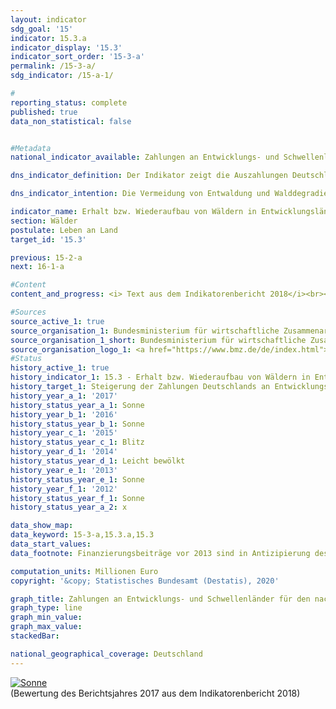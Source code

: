 ```yaml
---                   
layout: indicator                   
sdg_goal: '15'                   
indicator: 15.3.a                   
indicator_display: '15.3'                   
indicator_sort_order: '15-3-a'                   
permalink: /15-3-a/                   
sdg_indicator: /15-a-1/                   

#                   
reporting_status: complete                   
published: true                   
data_non_statistical: false                   


#Metadata                   
national_indicator_available: Zahlungen an Entwicklungs- und Schwellenländer für den nachgewiesenen Erhalt bzw. Wiederaufbau von Wäldern unter dem REDD+-Regelwerk                   

dns_indicator_definition: Der Indikator zeigt die Auszahlungen Deutschlands an Entwicklungs- und Schwellenländer für den nachgewiesenen Erhalt bzw. Wiederaufbau von Wäldern unter dem REDD+-Regelwerk.                   

dns_indicator_intention: Die Vermeidung von Entwaldung und Walddegradierung (Schädigung), eine nachhaltige Waldbewirtschaftung sowie der Wiederaufbau von Wäldern und Aufforstung tragen mittelbar und unmittelbar zur Minderung des CO<sub>2</sub>-Ausstoßes und zur Speicherung von Kohlenstoff bei. Das REDD+-Regelwerk sieht vor, dass ergebnisbasierte Zahlungen für messbare und nachgewiesene CO<sub>2</sub>-Emissionsminderungen geleistet werden. Ziel ist es, diese Zahlungen von Deutschland an Entwicklungs- und Schwellenländer bis 2030 zu steigern.                   

indicator_name: Erhalt bzw. Wiederaufbau von Wäldern in Entwicklungsländern unter dem REDD+-Regelwerk                   
section: Wälder                   
postulate: Leben an Land                   
target_id: '15.3'                   

previous: 15-2-a                   
next: 16-1-a                   

#Content                    
content_and_progress: <i> Text aus dem Indikatorenbericht 2018</i><br><br>Die „Verringerung von Emissionen aus Entwaldung und Degradierung von Wäldern“ (Reducing Emissions from Deforestation and Forest Degradation, REDD+) ist ein Finanzierungsinstrument zum Schutz von Wäldern und ihrer Biodiversität, welches von der internationalen Gemeinschaft entwickelt wurde. REDD+ belohnt Regierungen und lokale Gemeinschaften finanziell dafür, dass sie die Entwaldung und damit Emissionen nachweislich reduzieren. Die ausgezahlten Beträge orientieren sich dabei am Umfang der reduzierten Emissionen bzw. des gespeicherten Kohlenstoffs. REDD+-Gelder werden nur ausgezahlt, wenn die Entwaldung nachweislich reduziert wurde – sie sind also ergebnisbasiert. Folglich können sich Schwankungen des Indikators im Zeitverlauf ergeben, obwohl das Niveau der zugesagten Zahlungen über die Jahre gleich bleibt.<br><br>Der Indikator umfasst nur einen Teil der öffentlichen Entwicklungsausgaben für den Erhalt, die nachhaltige Bewirtschaftung und den Wiederaufbau von Wäldern, da die Bundesregierung sich nicht nur im Rahmen von REDD+, sondern auch über andere Programme und Initiativen für nachhaltige Waldentwicklung in Entwicklungs- und Schwellenländern einsetzt.<br><br>Zahlungen unter dem REDD+-Regelwerk sind auch Bestandteil der Klimafinanzierung (Indikator 13.1.b), da vor allem der Erhalt von Wäldern der Verringerung von Emissionen dient.<br><br>Datenquellen für den Indikator sind die Finanzberichte des Bundesministeriums für wirtschaftliche Zusammenarbeit und Entwicklung sowie des Bundesministeriums für Umwelt, Naturschutz und nukleare Sicherheit. Die Daten werden seit 2008 jährlich erfasst.<br><br>Im Betrachtungszeitraum 2009 bis 2017 entwickelte sich der Indikator sehr ungleichmäßig. Nach einem Anstieg von 3,0 Millionen Euro im Jahr 2009 auf 20,0 Millionen Euro im Jahr 2010 sanken die Zahlungen im Jahr 2011 auf 12,0 Millionen Euro, um anschließend auf 36,3 Millionen Euro im Jahr 2013 stark zu steigen. In den beiden darauffolgenden Jahren gingen die Zahlungen zurück und lagen im Jahr 2015 mit 15,7 Millionen Euro unter dem Niveau von 2010, um in den Jahren 2016 und 2017 wieder kräftig anzusteigen. Mit 68,0 Millionen Euro liegen die Zahlungen im Jahr 2017 auf dem bisherigen Höchstwert und haben sich im Vergleich zum Jahr 2013 nahezu verdoppelt. Von diesem Betrag flossen 58,9 Millionen Euro an multilaterale Programme und 9,1 Millionen Euro an bilaterale Programme. In der Entwicklung des Indikators ist seit 2010 kein eindeutiger Trend erkennbar. Nach starken Zuwächsen der Zahlungen folgten stets Rückgänge.                   

#Sources
source_active_1: true                           
source_organisation_1: Bundesministerium für wirtschaftliche Zusammenarbeit und Entwicklung (BMZ)                           
source_organisation_1_short: Bundesministerium für wirtschaftliche Zusammenarbeit und Entwicklung (BMZ)                           
source_organisation_logo_1: <a href="https://www.bmz.de/de/index.html"><img src="https://g205sdgs.github.io/sdg-indicators/public/logos/bmz.png" alt="Logo Bundesministerium für wirtschaftliche Zusammenarbeit und Entwicklung (BMZ)" title="Klicken Sie hier um zu der Homepage der Organisation zu gelangen" /></a>
#Status                   
history_active_1: true                   
history_indicator_1: 15.3 - Erhalt bzw. Wiederaufbau von Wäldern in Entwicklungsländern unter dem REDD+-Regelwerk                   
history_target_1: Steigerung der Zahlungen Deutschlands an Entwicklungs- und Schwellenländer bis 2030
history_year_a_1: '2017'                           
history_status_year_a_1: Sonne
history_year_b_1: '2016'                           
history_status_year_b_1: Sonne
history_year_c_1: '2015'                           
history_status_year_c_1: Blitz
history_year_d_1: '2014'                           
history_status_year_d_1: Leicht bewölkt
history_year_e_1: '2013'                           
history_status_year_e_1: Sonne
history_year_f_1: '2012'                           
history_status_year_f_1: Sonne
history_status_year_a_2: x

data_show_map:                    
data_keyword: 15-3-a,15.3.a,15.3                   
data_start_values:                    
data_footnote: Finanzierungsbeiträge vor 2013 sind in Antizipierung des REDD+-Regelwerks erfolgt                   

computation_units: Millionen Euro                   
copyright: '&copy; Statistisches Bundesamt (Destatis), 2020'                   

graph_title: Zahlungen an Entwicklungs- und Schwellenländer für den nachgewiesenen Erhalt bzw. Wiederaufbau von Wäldern unter dem REDD+-Regelwerk                   
graph_type: line                   
graph_min_value:                    
graph_max_value:                    
stackedBar:                    

national_geographical_coverage: Deutschland                   
---
```

<div>                           
  <div class="my-header">                           
    <a href="https://sustainabledevelopment-deutschland.github.io/status/"><img src="https://g205sdgs.github.io/sdg-indicators/public/Wettersymbole/Sonne.png" title="Bei Fortsetzung der Entwicklung beträgt die Abweichung vom Zielwert weniger als 5&nbsp;% der Differenz zwischen Zielwert und aktuellem Wert" alt="Sonne" />                           
    </a>                           
  </div>
  <div class="my-header-note">
    <span>(Bewertung des Berichtsjahres 2017 aus dem Indikatorenbericht 2018)</span>
  </div>                           
</div>